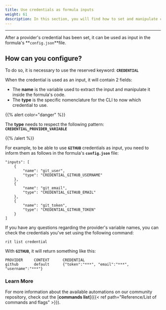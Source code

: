 ```yaml
---
title: Use credentials as formula inputs
weight: 61
description: In this section, you will find how to set and manipulate credentials as inputs.
---
```


---

After a provider's credential has been set, it can be used as input in the formula's **`config.json`**file.  

## **How can you configure?**
To do so, it is necessary to use the reserved keyword: **`CREDENTIAL`**

When the credential is used as an input, it will contain 2 fields:

* The **name** is the variable used to extract the input and manipulate it inside the formula's code.
* The **type** is the specific nomenclature for the CLI to now which credential to use.

{{% alert color="danger" %}}

The **type** needs to respect the following pattern: **`CREDENTIAL_PROVIDER_VARIABLE`**

{{% /alert %}}

For example, to be able to use **`GITHUB`** credentials as input, you need to inform them as follows in the formula's **`config.json`** file:

```text
"inputs": [ 
    { 
        "name": "git_user", 
        "type": "CREDENTIAL_GITHUB_USERNAME" 
    },
    { 
        "name": "git_email", 
        "type": "CREDENTIAL_GITHUB_EMAIL" 
    },
    { 
        "name": "git_token", 
        "type": "CREDENTIAL_GITHUB_TOKEN"
    } 
]
```

If you have any questions regarding the provider's variable names, you can check the credentials you've set using the following command:

```text
rit list credential
```

With **`GITHUB`**, it will return something like this:

```text
PROVIDER	 CONTEXT	  CREDENTIAL
github  	 default	  {"token":"***", "email":"***", "username":"***"}
```

### **Learn More**
For more information about the available automations on our community repository, check out the [**commands list**]({{< ref path="Reference/List of commands and flags" >}}).
